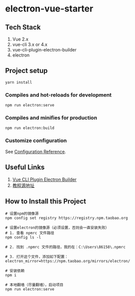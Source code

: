 # electron-vue-starter

## Tech Stack

1. Vue 2.x
2. vue-cli 3.x or 4.x
3. vue-cli-plugin-electron-builder
4. electron 

## Project setup
```
yarn install
```

### Compiles and hot-reloads for development
```
npm run electron:serve
```

### Compiles and minifies for production
```
npm run electron:build
```

### Customize configuration
See [Configuration Reference](https://cli.vuejs.org/config/).

## Useful Links

1. [Vue CLI Plugin Electron Builder](https://nklayman.github.io/vue-cli-plugin-electron-builder/)
2. [教程源地址](https://zhuanlan.zhihu.com/p/75764907)

## How to Install this Project

```
# 设置npm的镜像源
npm config set registry https://registry.npm.taobao.org

# 设置electron的镜像源（必须设置，否则会一直安装失败）
# 1. 查看 npmrc 文件路径
npm config ls -l

# 2. 找到 .npmrc 文件的路径，我的在：C:\Users\86158\.npmrc

# 3. 打开这个文件，添加如下配置：
electron_mirror=https://npm.taobao.org/mirrors/electron/

# 安装依赖
npm i

# 本地翻墙（尽量翻墙），启动项目
npm run electron:serve
```
